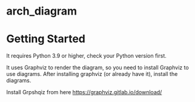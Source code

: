 # arch_diagram

# Getting Started
It requires Python 3.9 or higher, check your Python version first.

It uses Graphviz to render the diagram, so you need to install Graphviz to use diagrams. After installing graphviz (or already have it), install the diagrams.

Install Grpshqiz from here https://graphviz.gitlab.io/download/ 
